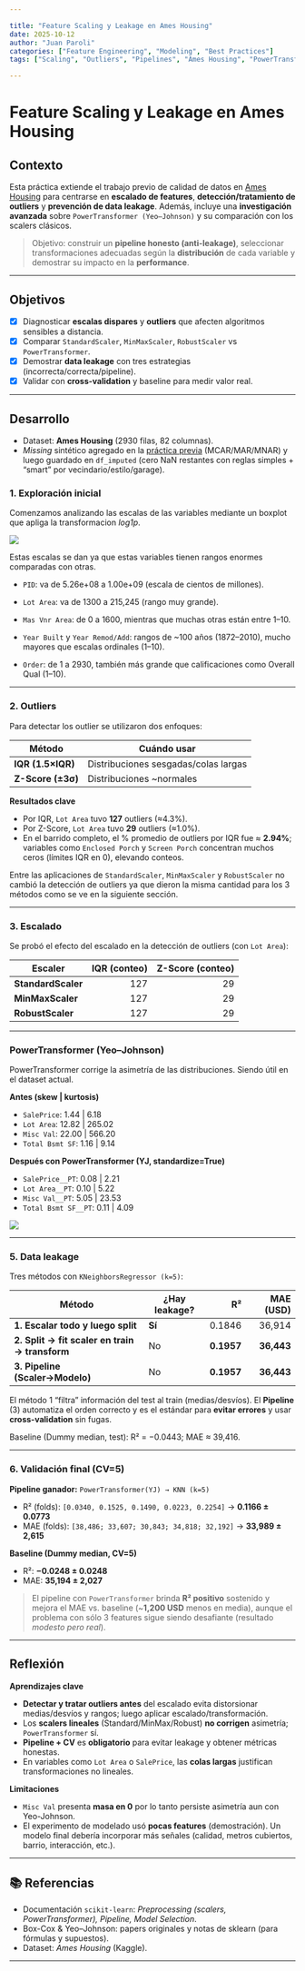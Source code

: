 ```yaml
---

title: "Feature Scaling y Leakage en Ames Housing"
date: 2025-10-12
author: "Juan Paroli"
categories: ["Feature Engineering", "Modeling", "Best Practices"]
tags: ["Scaling", "Outliers", "Pipelines", "Ames Housing", "PowerTransformer", "Data Leakage"]

---
```


# Feature Scaling y Leakage en Ames Housing

## Contexto

Esta práctica extiende el trabajo previo de calidad de datos en [Ames Housing](../ut2-missing-data-detection/missing_data.md) para centrarse en **escalado de features**, **detección/tratamiento de outliers** y **prevención de data leakage**.
Además, incluye una **investigación avanzada** sobre `PowerTransformer (Yeo–Johnson)` y su comparación con los scalers clásicos.

> Objetivo: construir un **pipeline honesto (anti-leakage)**, seleccionar transformaciones adecuadas según la **distribución** de cada variable y demostrar su impacto en la **performance**.

---

## Objetivos

* [x] Diagnosticar **escalas dispares** y **outliers** que afecten algoritmos sensibles a distancia.
* [x] Comparar `StandardScaler`, `MinMaxScaler`, `RobustScaler` vs `PowerTransformer`.
* [x] Demostrar **data leakage** con tres estrategias (incorrecta/correcta/pipeline).
* [x] Validar con **cross-validation** y baseline para medir valor real.

---

## Desarrollo

* Dataset: **Ames Housing** (2930 filas, 82 columnas).
* *Missing* sintético agregado en la [práctica previa](../ut2-missing-data-detection/missing_data.md) (MCAR/MAR/MNAR) y luego guardado en `df_imputed` (cero NaN restantes con reglas simples + “smart” por vecindario/estilo/garage).

### 1. Exploración inicial

Comenzamos analizando las escalas de las variables mediante un boxplot que apliga la transformacion *log1p*.

![](results/top5-escalas.png)

Estas escalas se dan ya que estas variables tienen rangos enormes comparadas con otras.

- `PID`: va de 5.26e+08 a 1.00e+09 (escala de cientos de millones).

- `Lot Area`: va de 1300 a 215,245 (rango muy grande).

- `Mas Vnr Area`: de 0 a 1600, mientras que muchas otras están entre 1–10.

- `Year Built` y `Year Remod/Add`: rangos de ~100 años (1872–2010), mucho mayores que escalas ordinales (1–10).

- `Order`: de 1 a 2930, también más grande que calificaciones como Overall Qual (1–10).

---

### 2. Outliers

Para detectar los outlier se utilizaron dos enfoques:

| Método            | Cuándo usar                          |
| ----------------- | ------------------------------------ |
| **IQR (1.5×IQR)** | Distribuciones sesgadas/colas largas |
| **Z-Score (±3σ)** | Distribuciones ~normales             |

**Resultados clave**

* Por IQR, `Lot Area` tuvo **127** outliers (≈4.3%).
* Por Z-Score, `Lot Area` tuvo **29** outliers (≈1.0%).
* En el barrido completo, el % promedio de outliers por IQR fue ≈ **2.94%**; variables como `Enclosed Porch` y `Screen Porch` concentran muchos ceros (límites IQR en 0), elevando conteos.

Entre las aplicaciones de `StandardScaler`, `MinMaxScaler` y `RobustScaler` no cambió la detección de outliers ya que dieron la misma cantidad para los 3 métodos como se ve en la siguiente sección.

---

### 3. Escalado

Se probó el efecto del escalado en la detección de outliers (con `Lot Area`):

| Escaler            | IQR (conteo) | Z-Score (conteo) |
| ------------------ | -----------: | ---------------: |
| **StandardScaler** |          127 |               29 |
| **MinMaxScaler**   |          127 |               29 |
| **RobustScaler**   |          127 |               29 |

---

### PowerTransformer (Yeo–Johnson)

PowerTransformer corrige la asimetría de las distribuciones. Siendo útil en el dataset actual.

**Antes (skew | kurtosis)**

* `SalePrice`: 1.44 | 6.18
* `Lot Area`: 12.82 | 265.02
* `Misc Val`: 22.00 | 566.20
* `Total Bsmt SF`: 1.16 | 9.14

**Después con PowerTransformer (YJ, standardize=True)**

* `SalePrice__PT`: 0.08 | 2.21
* `Lot Area__PT`: 0.10 | 5.22
* `Misc Val__PT`: 5.05 | 23.53 
* `Total Bsmt SF__PT`: 0.11 | 4.09

![](results/comparativa_skew.png)

---

### 5. Data leakage

Tres métodos con `KNeighborsRegressor (k=5)`:

| Método                                         | ¿Hay leakage? |         R² |  MAE (USD) |
| ---------------------------------------------- | ------------- | ---------: | ---------: |
| **1. Escalar todo y luego split**              | **Sí**        |     0.1846 |     36,914 |
| **2. Split → fit scaler en train → transform** | No            | **0.1957** | **36,443** |
| **3. Pipeline (Scaler→Modelo)**                | No            | **0.1957** | **36,443** |

El método 1 “filtra” información del test al train (medias/desvíos).
El **Pipeline** (3) automatiza el orden correcto y es el estándar para **evitar errores** y usar **cross-validation** sin fugas.

Baseline (Dummy median, test): R² = −0.0443; MAE ≈ 39,416.

---

### 6. Validación final (CV=5)

**Pipeline ganador:** `PowerTransformer(YJ) → KNN (k=5)`

* R² (folds): `[0.0340, 0.1525, 0.1490, 0.0223, 0.2254]` → **0.1166 ± 0.0773**
* MAE (folds): `[38,486; 33,607; 30,843; 34,818; 32,192]` → **33,989 ± 2,615**

**Baseline (Dummy median, CV=5)**

* R²: **−0.0248 ± 0.0248**
* MAE: **35,194 ± 2,027**

> El pipeline con `PowerTransformer` brinda **R² positivo** sostenido y mejora el MAE vs. baseline (~**1,200 USD** menos en media), aunque el problema con sólo 3 features sigue siendo desafiante (resultado *modesto pero real*).

---

## Reflexión

**Aprendizajes clave**

* **Detectar y tratar outliers antes** del escalado evita distorsionar medias/desvíos y rangos; luego aplicar escalado/transformación.
* Los **scalers lineales** (Standard/MinMax/Robust) **no corrigen** asimetría; `PowerTransformer` sí.
* **Pipeline + CV** es **obligatorio** para evitar leakage y obtener métricas honestas.
* En variables como `Lot Area` o `SalePrice`, las **colas largas** justifican transformaciones no lineales.

**Limitaciones**

* `Misc Val` presenta **masa en 0** por lo tanto persiste asimetría aun con Yeo-Johnson.
* El experimento de modelado usó **pocas features** (demostración). Un modelo final debería incorporar más señales (calidad, metros cubiertos, barrio, interacción, etc.).

---

## 📚 Referencias

* Documentación `scikit-learn`: *Preprocessing (scalers, PowerTransformer), Pipeline, Model Selection*.
* Box-Cox & Yeo–Johnson: papers originales y notas de sklearn (para fórmulas y supuestos).
* Dataset: *Ames Housing* (Kaggle).

---

